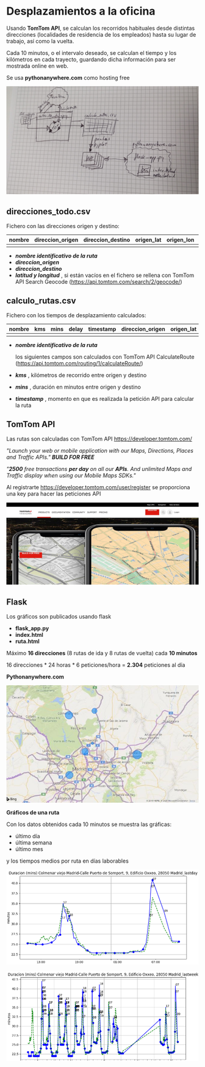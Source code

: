 # Desplazamientos a la oficina

Usando **TomTom API**, se calculan los recorridos habituales desde distintas direcciones (localidades de residencia de los empleados) hasta su lugar de trabajo, así como la vuelta.

Cada 10 minutos, o el intervalo deseado, se calculan el tiempo y los kilómetros en cada trayecto, guardando dicha información para ser mostrada online en web.

Se usa **pythonanywhere.com** como hosting free

![rutaTomtomOficina](rutaTomtomOficina.jpg)



## direcciones_todo.csv

Fichero con las direcciones origen y destino:

| nombre | direccion_origen | direccion_destino | origen_lat | origen_lon | destino_lat | destino_lon |
| ------ | ---------------- | ----------------- | ---------- | ---------- | ----------- | :---------- |
|        |                  |                   |            |            |             |             |

- ***nombre identificativo de la ruta***
- ***direccion_origen***
- ***direccion_destino***
- ***latitud y longitud*** , si están vacíos en el fichero se rellena con TomTom API Search Geocode (https://api.tomtom.com/search/2/geocode/)



## calculo_rutas.csv

Fichero con los tiempos de desplazamiento calculados:

| nombre | kms  | mins | delay | timestamp | direccion_origen | origen_lat | origen_lon | direccion_destino | destino_lat | destino_lon |
| ------ | ---- | ---- | ----- | --------- | ---------------- | ---------- | ---------- | ----------------- | ----------- | ----------- |
|        |      |      |       |           |                  |            |            |                   |             |             |

- ***nombre identificativo de la ruta***

  los siguientes campos son calculados con TomTom API CalculateRoute (https://api.tomtom.com/routing/1/calculateRoute/)

- ***kms*** , kilómetros de recorrido entre origen y destino

- ***mins*** , duración en minutos entre origen y destino

- ***timestamp*** , momento en que es realizada la petición API para calcular la ruta



## TomTom API

Las rutas son calculadas con TomTom API https://developer.tomtom.com/

*"Launch your web or mobile application with our Maps, Directions, Places and Traffic APIs."* ***BUILD FOR FREE***

*"**2500** free transactions **per day** on all our **APIs**. And unlimited Maps and Traffic display when using our Mobile Maps SDKs."*

Al registrarte https://developer.tomtom.com/user/register se proporciona una key para hacer las peticiones API

![CaptureTomTomAPI](CaptureTomTomAPI.JPG)



## Flask

Los gráficos son publicados usando flask

- **flask_app.py**
- **index.html**
- **ruta.html**



Máximo **16 direcciones** (8 rutas de ida y 8 rutas de vuelta) cada **10 minutos**

16 direcciones * 24 horas * 6 peticiones/hora = **2.304** peticiones al día



**Pythonanywhere.com**

![mapa](mapa.png)



**Gráficos de una ruta**

Con los datos obtenidos cada 10 minutos se muestra las gráficas:

- último día
- última semana
- último mes

y los tiempos medios por ruta en días laborables

![image_day](image_day.png)

![image_week](image_week.png)



